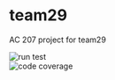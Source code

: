 # team29
AC 207 project for team29

![run test](https://code.harvard.edu/CS107/team29/actions/workflows/run_test.yml/badge.svg)  
![code coverage](https://code.harvard.edu/CS107/team29/actions/workflows/code_coverage.yml/badge.svg)